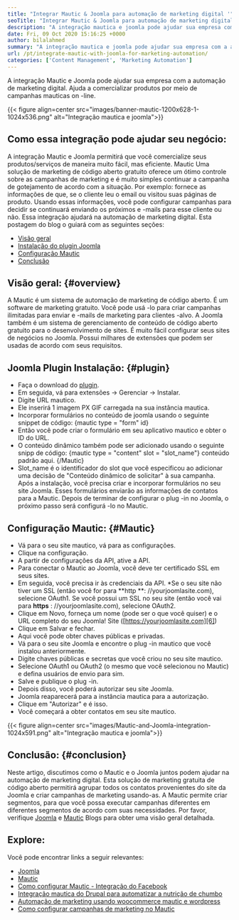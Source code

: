 ```yaml
---
title: "Integrar Mautic & Joomla para automação de marketing digital '" 
seoTitle: "Integrar Mautic & Joomla para automação de marketing digital" 
description: "A integração mautica e joomla pode ajudar sua empresa com a automação de marketing digital. Ajuda a comercializar produtos por meio de campanhas mautas." 
date: Fri, 09 Oct 2020 15:16:25 +0000
author: bilalahmed
summary: "A integração mautica e joomla pode ajudar sua empresa com a automação de marketing digital. Ajuda a comercializar produtos por meio de campanhas mauticas on -line." 
url: /pt/integrate-mautic-with-joomla-for-marketing-automation/
categories: ['Content Management', 'Marketing Automation']
---
```


A integração Mautic e Joomla pode ajudar sua empresa com a automação de marketing digital. Ajuda a comercializar produtos por meio de campanhas mauticas on -line.

{{< figure align=center src="images/banner-mautic-1200x628-1-1024x536.png" alt="Integração mautica e joomla">}}


## Como essa integração pode ajudar seu negócio:
A integração Mautic e Joomla permitirá que você comercialize seus produtos/serviços de maneira muito fácil, mas eficiente. Mautic Uma solução de marketing de código aberto gratuito oferece um ótimo controle sobre as campanhas de marketing e é muito simples continuar a campanha de gotejamento de acordo com a situação. Por exemplo: fornece as informações de que, se o cliente leu o email ou visitou suas páginas de produto. Usando essas informações, você pode configurar campanhas para decidir se continuará enviando os próximos e -mails para esse cliente ou não. Essa integração ajudará na automação de marketing digital. Esta postagem do blog o guiará com as seguintes seções:
  * [Visão geral][1]
  * [Instalação do plugin Joomla][2]
  * [Configuração Mautic][3]
  * [Conclusão][4]

## Visão geral:   {#overview}
A Mautic é um sistema de automação de marketing de código aberto. É um software de marketing gratuito. Você pode usá -lo para criar campanhas ilimitadas para enviar e -mails de marketing para clientes -alvo.
A Joomla também é um sistema de gerenciamento de conteúdo de código aberto gratuito para o desenvolvimento de sites. É muito fácil configurar seus sites de negócios no Joomla. Possui milhares de extensões que podem ser usadas de acordo com seus requisitos.

## Joomla Plugin Instalação:   {#plugin}
  * Faça o download do [plugin][5].
  * Em seguida, vá para extensões -> Gerenciar -> Instalar.
  * Digite URL mautico.
  * Ele inserirá 1 imagem PX GIF carregada na sua instância mautica.
  * Incorporar formulários no conteúdo de joomla usando o seguinte snippet de código: {mautic type = "form" id}
  * Então você pode criar o formulário em seu aplicativo mautico e obter o ID do URL.
  * O conteúdo dinâmico também pode ser adicionado usando o seguinte snipp de código: {mautic type = "content" slot = "slot_name"} conteúdo padrão aqui. {/Mautic}
  * Slot_name é o identificador do slot que você especificou ao adicionar uma decisão de "Conteúdo dinâmico de solicitar" à sua campanha.
Após a instalação, você precisa criar e incorporar formulários no seu site Joomla. Esses formulários enviarão as informações de contatos para a Mautic. Depois de terminar de configurar o plug -in no Joomla, o próximo passo será configurá -lo no Mautic.

## Configuração Mautic:   {#Mautic}
  * Vá para o seu site mautico, vá para as configurações.
  * Clique na configuração.
  * A partir de configurações da API, ative a API.
  * Para conectar o Mautic ao Joomla, você deve ter certificado SSL em seus sites.
  * Em seguida, você precisa ir às credenciais da API.
  *Se o seu site não tiver um SSL (então você for para **http **: //yourjoomlasite.com), selecione OAuth1. Se você possui um SSL no seu site (então você vai para  **https**  : //yourjoomlasite.com), selecione OAuth2.
  * Clique em Novo, forneça um nome (pode ser o que você quiser) e o URL completo do seu Joomla! Site ([https://yourjoomlasite.com][6])
  * Clique em Salvar e fechar.
  * Aqui você pode obter chaves públicas e privadas.
  * Vá para o seu site Joomla e encontre o plug -in mautico que você instalou anteriormente.
  * Digite chaves públicas e secretas que você criou no seu site mautico.
  * Selecione OAuth1 ou OAuth2 (o mesmo que você selecionou no Mautic) e defina usuários de envio para sim.
  * Salve e publique o plug -in.
  * Depois disso, você poderá autorizar seu site Joomla.
  * Joomla reaparecerá para a instância mautica para a autorização.
  * Clique em "Autorizar" e é isso.
  * Você começará a obter contatos em seu site mautico.

{{< figure align=center src="images/Mautic-and-Joomla-integration-1024x591.png" alt="Integração mautica e joomla">}}


## Conclusão:   {#conclusion}
Neste artigo, discutimos como o Mautic e o Joomla juntos podem ajudar na automação de marketing digital. Esta solução de marketing gratuita de código aberto permitirá agrupar todos os contatos provenientes do site da Joomla e criar campanhas de marketing usando-as. A Mautic permite criar segmentos, para que você possa executar campanhas diferentes em diferentes segmentos de acordo com suas necessidades. Por favor, verifique [Joomla][7] e [Mautic][8] Blogs para obter uma visão geral detalhada.

## Explore:
Você pode encontrar links a seguir relevantes:
  * [Joomla][7]
  * [Mautic][8]
  * [Como configurar Mautic - Integração do Facebook][9]
  * [Integração mautica do Drupal para automatizar a nutrição de chumbo][10]
  * [Automação de marketing usando woocommerce mautic e wordpress][11]
  * [Como configurar campanhas de marketing no Mautic][12]

  
[1]: #overview
[2]: #plugin
[3]: #mautic
[4]: #conclusion
[5]: https://href.li/?https://extensions.joomla.org/extension/mautic/
[6]: https://href.li/?https://yourjoomlasite.com
[7]: https://products.containerize.com/content-management/joomla
[8]: https://products.containerize.com/marketing-automation/mautic
[9]: https://blog.containerize.com/marketing-automation/how-to-setup-mautic-facebook-integration/
[10]: https://blog.containerize.com/content-management/drupal-tutorial-automate-lead-growth-with-drupal-mautic/
[11]: https://blog.containerize.com/blogging/marketing-automation-using-mautic-and-wordpress-woocommerce/
[12]: https://blog.containerize.com/marketing-automation/how-to-setup-marketing-campaigns-using-mautic-campaign-builder/
